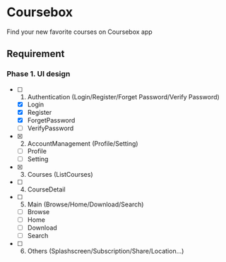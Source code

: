 # Coursebox

Find your new favorite courses on Coursebox app

## Requirement

### Phase 1. UI design

- [ ] 1.  Authentication (Login/Register/Forget Password/Verify Password)
  - [x] Login
  - [x] Register
  - [x] ForgetPassword
  - [ ] VerifyPassword
- [x] 2.  AccountManagement (Profile/Setting)
  - [ ] Profile
  - [ ] Setting
- [x] 3.  Courses (ListCourses)
- [ ] 4.  CourseDetail
- [ ] 5.  Main (Browse/Home/Download/Search)
  - [ ] Browse
  - [ ] Home
  - [ ] Download
  - [ ] Search
- [ ] 6.  Others (Splashscreen/Subscription/Share/Location...)
